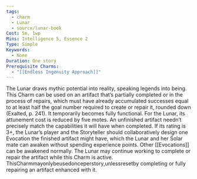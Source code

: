 ```yaml
---
tags:
  - charm
  - Lunar
  - source/lunar-book
Cost: 5m, 1wp
Mins: Intelligence 5, Essence 2
Type: Simple
Keywords:
  - None
Duration: One story
Prerequisite Charms:
  - "[[Endless Ingenuity Approach]]"
---
```

The Lunar draws mythic potential into reality, speaking legends into being. This Charm can be used on an artifact that’s partially completed or in the process of repairs, which must have already accumulated successes equal to at least half the goal number required to create or repair it, rounded down (Exalted, p. 241). It temporarily becomes fully functional. For the Lunar, its attunement cost is reduced by five motes. An unfinished artifact needn’t precisely match the capabilities it will have when completed. If its rating is 3+, the Lunar’s player and the Storyteller should collaboratively design one Evocation the finished artifact might have, which the Lunar and her Solar mate can awaken without spending experience points. Other [[Evocations]] can be awakened normally. The Lunar may continue working to complete or repair the artifact while this Charm is active. ThisCharmmayonlybeusedonceperstory,unlessresetby completing or fully repairing an artifact enhanced with it.
